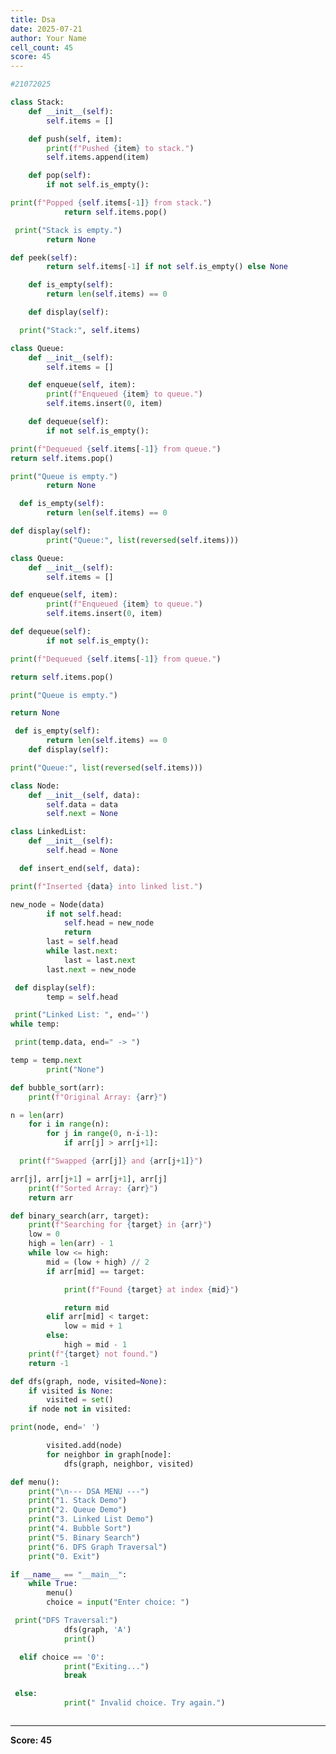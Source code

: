 ```yaml
---
title: Dsa
date: 2025-07-21
author: Your Name
cell_count: 45
score: 45
---
```


```python
#21072025
```


```python
class Stack:
    def __init__(self):
        self.items = []

    def push(self, item):
        print(f"Pushed {item} to stack.")
        self.items.append(item)

    def pop(self):
        if not self.is_empty():
```


```python
print(f"Popped {self.items[-1]} from stack.")
            return self.items.pop()
```


```python
 print("Stack is empty.")
        return None
```


```python
def peek(self):
        return self.items[-1] if not self.is_empty() else None

    def is_empty(self):
        return len(self.items) == 0

    def display(self):
```


```python
  print("Stack:", self.items)
```


```python
class Queue:
    def __init__(self):
        self.items = []

    def enqueue(self, item):
        print(f"Enqueued {item} to queue.")
        self.items.insert(0, item)

    def dequeue(self):
        if not self.is_empty():
```


```python
print(f"Dequeued {self.items[-1]} from queue.")
return self.items.pop()
```


```python
print("Queue is empty.")
        return None
```


```python
  def is_empty(self):
        return len(self.items) == 0
```


```python
def display(self):
        print("Queue:", list(reversed(self.items)))
```


```python
class Queue:
    def __init__(self):
        self.items = []
```


```python
def enqueue(self, item):
        print(f"Enqueued {item} to queue.")
        self.items.insert(0, item)
```


```python
def dequeue(self):
        if not self.is_empty():
```


```python
print(f"Dequeued {self.items[-1]} from queue.")
```


```python
return self.items.pop()
```


```python
print("Queue is empty.")
```


```python
return None
```


```python
 def is_empty(self):
        return len(self.items) == 0
    def display(self):
```


```python
print("Queue:", list(reversed(self.items)))
```


```python
class Node:
    def __init__(self, data):
        self.data = data
        self.next = None
```


```python
class LinkedList:
    def __init__(self):
        self.head = None
```


```python
  def insert_end(self, data):
```


```python
print(f"Inserted {data} into linked list.")
```


```python
new_node = Node(data)
        if not self.head:
            self.head = new_node
            return
        last = self.head
        while last.next:
            last = last.next
        last.next = new_node
```


```python
 def display(self):
        temp = self.head
```


```python
 print("Linked List: ", end='')
while temp:
```


```python
 print(temp.data, end=" -> ")
```


```python
temp = temp.next
        print("None")
```


```python
def bubble_sort(arr):
    print(f"Original Array: {arr}")
```


```python
n = len(arr)
    for i in range(n):
        for j in range(0, n-i-1):
            if arr[j] > arr[j+1]:
```


```python
  print(f"Swapped {arr[j]} and {arr[j+1]}")
```


```python
arr[j], arr[j+1] = arr[j+1], arr[j]
    print(f"Sorted Array: {arr}")
    return arr
```


```python
def binary_search(arr, target):
    print(f"Searching for {target} in {arr}")
    low = 0
    high = len(arr) - 1
    while low <= high:
        mid = (low + high) // 2
        if arr[mid] == target:
```


```python
            print(f"Found {target} at index {mid}")
```


```python
            return mid
        elif arr[mid] < target:
            low = mid + 1
        else:
            high = mid - 1
    print(f"{target} not found.")
    return -1
```


```python
def dfs(graph, node, visited=None):
    if visited is None:
        visited = set()
    if node not in visited:
```


```python
print(node, end=' ')
```


```python
        visited.add(node)
        for neighbor in graph[node]:
            dfs(graph, neighbor, visited)
```


```python
def menu():
    print("\n--- DSA MENU ---")
    print("1. Stack Demo")
    print("2. Queue Demo")
    print("3. Linked List Demo")
    print("4. Bubble Sort")
    print("5. Binary Search")
    print("6. DFS Graph Traversal")
    print("0. Exit")
```


```python
if __name__ == "__main__":
    while True:
        menu()
        choice = input("Enter choice: ")
```


```python
 print("DFS Traversal:")
            dfs(graph, 'A')
            print()
```


```python
  elif choice == '0':
            print("Exiting...")
            break
```


```python
 else:
            print(" Invalid choice. Try again.")
```


```python

```


---
**Score: 45**
